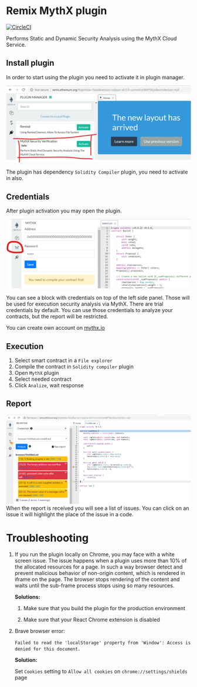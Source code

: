 # Remix MythX plugin

[![CircleCI](https://circleci.com/gh/aquiladev/remix-mythx-plugin/tree/master.svg?style=svg)](https://circleci.com/gh/aquiladev/remix-mythx-plugin/tree/master)

Performs Static and Dynamic Security Analysis using the MythX Cloud Service.

## Install plugin
In order to start using the plugin you need to activate it in plugin manager.

![Plugin activation](assets/plugin_activation.png?raw=true "Plugin activation")

The plugin has dependency `Solidity Compiler` plugin, you need to activate in also.

## Credentials
After plugin activation you may open the plugin.

![Plugin usage](assets/plugin_usage.png?raw=true "Plugin usage")

You can see a block with credentials on top of the left side panel. Those will be used for execution security analysis via MythX.
There are trial credentials by default. You can use those credentials to analyze your contracts, but the report will be restricted.

You can create own account on [mythx.io](https://mythx.io/)

## Execution
1. Select smart contract in a `File explorer`
2. Compile the contract in `Solidity compiler` plugin
3. Open `MythX` plugin
4. Select needed contract
5. Click `Analize`, wait response

## Report

![Plugin report](assets/plugin_report.png?raw=true "Plugin report")
When the report is received you will see a list of issues. You can click on an issue it will highlight the place of the issue in a code.

# Troubleshooting
1. If you run the plugin locally on Chrome, you may face with a white screen issue. The issue happens when a plugin uses more than 10% of the allocated resources for a page. In such a way browser detect and prevent malicious behavior of non-origin content, which is rendered in iframe on the page. The browser stops rendering of the content and waits until the sub-frame process stops using so many resources. 

    **Solutions:**

    1. Make sure that you build the plugin for the production environment
    
    2. Make sure that your React Chrome extension is disabled

2. Brave browser error:

    ```Failed to read the 'localStorage' property from 'Window': Access is denied for this document.```

    **Solution:**

    Set `Cookies` setting to `Allow all cookies` on `chrome://settings/shields` page